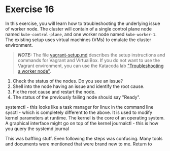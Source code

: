 # Exercise 16

In this exercise, you will learn how to troubleshooting the underlying issue of worker node. The cluster will contain of a single control plane node named `kube-control-plane`, and one worker node named `kube-worker-1`. The existing setup uses virtual machines (VMs) to emulate the cluster environment.

> **_NOTE:_** The file [vagrant-setup.md](../common/vagrant-setup.md) describes the setup instructions and commands for Vagrant and VirtualBox. If you do not want to use the Vagrant environment, you can use the Katacoda lab ["Troubleshooting a worker node"](https://learning.oreilly.com/scenarios/cka-prep-troubleshooting/9781492099222/).

1. Check the status of the nodes. Do you see an issue?
2. Shell into the node having an issue and identify the root cause.
3. Fix the root cause and restart the node.
4. The status of the previously failing node should say "Ready".

systemctl - this looks like a task manager for linux in the command line
sysctl - which is completely different to the above. It is used to modify kernel parameters at runtime. The kernel is the core of an operating system. A graphical interface might go on top of the kernel
journalctl - this is how you query the systemd journal

This was baffling stuff. Even following the steps was confusing. Many tools and documents were mentioned that were brand new to me. Return to